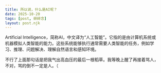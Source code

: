 ```yaml
---
title: 所以说，什么是AI呢？
date: 2025-10-20
tags: [post, 碎碎念]
layout: post.njk
---
```


Artificial Intelligence，简称AI，中文译为“人工智能”。它指的是由计算机系统或机器模拟人类智能的能力。这些系统能够执行通常需要人类智能的任务，例如学习、推理、问题解决、理解自然语言和感知环境。

不行了上面那句话是把我气出高血压的最后一根稻草。我等晚上醒了再接着骂人，不对，骂的倒不一定是人。（